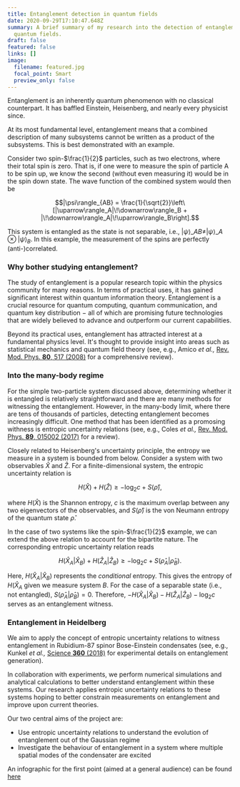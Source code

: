 ```yaml
---
title: Entanglement detection in quantum fields
date: 2020-09-29T17:10:47.648Z
summary: A brief summary of my research into the detection of entanglement in
  quantum fields.
draft: false
featured: false
links: []
image:
  filename: featured.jpg
  focal_point: Smart
  preview_only: false
---
```

Entanglement is an inherently quantum phenomenon with no classical counterpart. It has baffled Einstein, Heisenberg, and nearly every physicist since.

At its most fundamental level, entanglement means that a combined description of many subsystems cannot be written as a product of the subsystems. This is best demonstrated with an example. 

Consider two spin-$\frac{1}{2}$ particles, such as two electrons, where their total spin is zero. That is, if one were to measure the spin of particle A to be spin up, we know the second (without even measuring it) would be in the spin down state. The wave function of the combined system would then be

$$|\psi\rangle_{AB} = \frac{1}{\sqrt{2}}\left\[|\uparrow\rangle_A|\!\downarrow\rangle_B + |\!\downarrow\rangle_A|\!\uparrow\rangle_B\right].$$

This system is entangled as the state is not separable, i.e., $|\psi\rangle\_{AB} \neq |\psi\rangle\_{A}\otimes|\psi\rangle_{B}$. In this example, the measurement of the spins are perfectly (anti-)correlated.

### **Why bother studying entanglement?**

The study of entanglement is a popular research topic within the physics community for many reasons. In terms of practical uses, it has gained significant interest within quantum information theory. Entanglement is a crucial resource for quantum computing, quantum communication, and quantum key distribution ­− all of which are promising future technologies that are widely believed to advance and outperform our current capabilities.

Beyond its practical uses, entanglement has attracted interest at a fundamental physics level. It's thought to provide insight into areas such as statistical mechanics and quantum field theory (see, e.g., Amico *et al.,* [Rev. Mod. Phys. **80**, 517 (2008)](https://doi.org/10.1103/RevModPhys.80.517) for a comprehensive review).

### **Into the many-body regime**

For the simple two-particle system discussed above, determining whether it is entangled is relatively straightforward and there are many methods for witnessing the entanglement. However, in the many-body limit, where there are tens of thousands of particles, detecting entanglement becomes increasingly difficult. One method that has been identified as a promosing withness is entropic uncertainty relations (see, e.g., Coles *et al.,* [Rev. Mod. Phys. **89**, 015002 (2017)](https://doi.org/10.1103/RevModPhys.89.015002) for a review).

Closely related to Heisenberg's uncertainty principle, the entropy we measure in a system is bounded from below. Consider a system with two observables $\hat{X}$ and $\hat{Z}$. For a finite-dimensional system, the entropic uncertainty relation is

$$H(\hat{X}) + H(\hat{Z}) \geq -\log_2 c + S(\hat{\rho}),$$

where $H(\hat{X})$ is the Shannon entropy, $c$ is the maximum overlap between any two eigenvectors of the observables, and $S(\hat{\rho})$ is the von Neumann entropy of the quantum state $\hat{\rho}$.

In the case of two systems like the spin-$\frac{1}{2}$ example, we can extend the above relation to account for the bipartite nature. The corresponding entropic uncertainty relation reads

$$H(\hat{X}_A|\hat{X}_B) + H(\hat{Z}_A|\hat{Z}_B) \geq -\log_2 c + S(\hat{\rho}_A|\hat{\rho}_B).$$

Here, $H(\hat{X}_A|\hat{X}_B)$ represents the *conditional* entropy. This gives the entropy of $H(\hat{X}_A$ given we measure system $B$. For the case of a separable state (i.e., not entangled), $S(\hat{\rho}_A|\hat{\rho}_B)=0$. Therefore, $-H(\hat{X}_A|\hat{X}_B) - H(\hat{Z}_A|\hat{Z}_B) -\log_2 c$ serves as an entanglement witness.

### Entanglement in Heidelberg

We aim to apply the concept of entropic uncertainty relations to witness entanglement in Rubidium-87 spinor Bose-Einstein condensates (see, e.g., Kunkel *et al.,* [Science **360** (2018)](https://doi.org/10.1126/science.aao2254) for experimental details on entanglement generation).

In collaboration with experiments, we perform numerical simulations and analytical calculations to better understand entanglement within these systems. Our research applies entropic uncertainty relations to these systems hoping to better constrain measurements on entanglement and improve upon current theories.

Our two central aims of the project are:

* Use entropic uncertainty relations to understand the evolution of entanglement out of the Gaussian regime
* Investigate the behaviour of entanglement in a system where multiple spatial modes of the condensater are excited

An infographic for the first point (aimed at a general audience) can be found [here](/files/entanglement.pdf)
